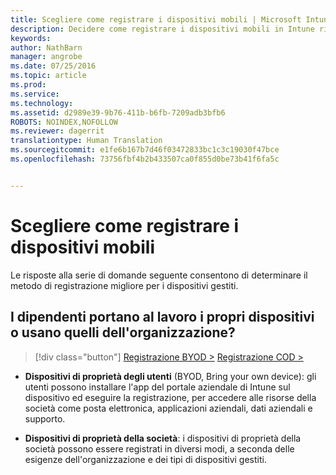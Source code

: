 ```yaml
---
title: Scegliere come registrare i dispositivi mobili | Microsoft Intune
description: Decidere come registrare i dispositivi mobili in Intune rispondendo ad alcune semplici domande
keywords: 
author: NathBarn
manager: angrobe
ms.date: 07/25/2016
ms.topic: article
ms.prod: 
ms.service: 
ms.technology: 
ms.assetid: d2989e39-9b76-411b-b6fb-7209adb3bfb6
ROBOTS: NOINDEX,NOFOLLOW
ms.reviewer: dagerrit
translationtype: Human Translation
ms.sourcegitcommit: e1fe6b167b7d46f03472833bc1c3c19030f47bce
ms.openlocfilehash: 73756fbf4b2b433507ca0f855d0be73b41f6fa5c


---
```


# Scegliere come registrare i dispositivi mobili

Le risposte alla serie di domande seguente consentono di determinare il metodo di registrazione migliore per i dispositivi gestiti.

## **I dipendenti portano al lavoro i propri dispositivi o usano quelli dell'organizzazione?**

> [!div class="button"]
[Registrazione BYOD >](choose-how-to-enroll-devices2.md)   [Registrazione COD >](choose-how-to-enroll-devices3.md)

- **Dispositivi di proprietà degli utenti** (BYOD, Bring your own device): gli utenti possono installare l'app del portale aziendale di Intune sul dispositivo ed eseguire la registrazione, per accedere alle risorse della società come posta elettronica, applicazioni aziendali, dati aziendali e supporto.  

- **Dispositivi di proprietà della società**: i dispositivi di proprietà della società possono essere registrati in diversi modi, a seconda delle esigenze dell'organizzazione e dei tipi di dispositivi gestiti.



<!--HONumber=Aug16_HO2-->


